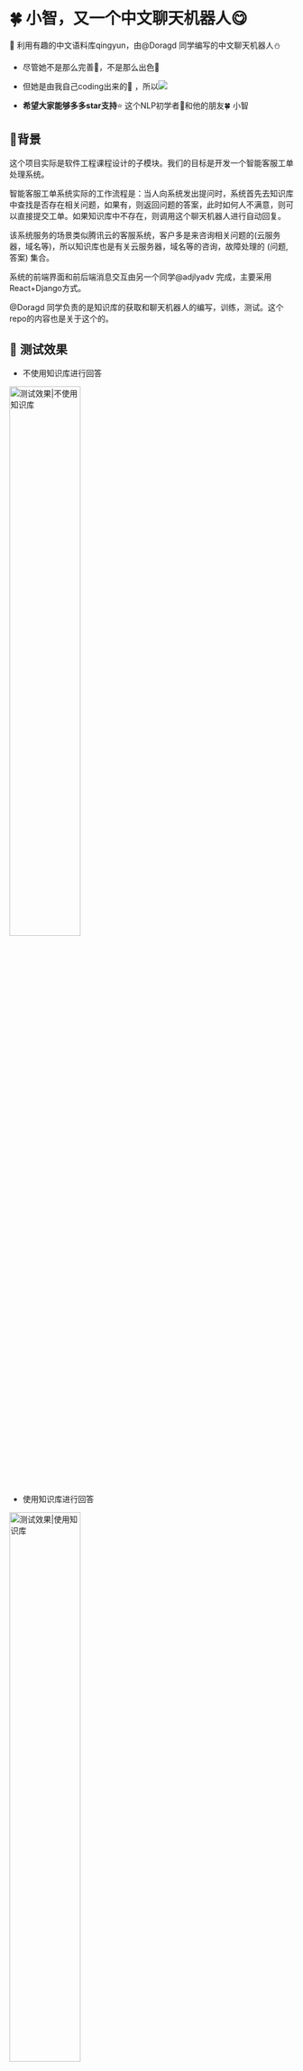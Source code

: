 # 🍀 小智，又一个中文聊天机器人:yum:

💖 利用有趣的中文语料库qingyun，由@Doragd 同学编写的中文聊天机器人:snowman:

* 尽管她不是那么完善:muscle:，不是那么出色:paw_prints:
* 但她是由我自己coding出来的:sparkling_heart: ，所以![](https://img.shields.io/badge/-It%20means%20everything-ff69b4.svg)

* **希望大家能够多多star支持**:star: 这个NLP初学者:runner:和他的朋友🍀 小智 



## :rainbow:背景

这个项目实际是软件工程课程设计的子模块。我们的目标是开发一个智能客服工单处理系统。

智能客服工单系统实际的工作流程是：当人向系统发出提问时，系统首先去知识库中查找是否存在相关问题，如果有，则返回问题的答案，此时如何人不满意，则可以直接提交工单。如果知识库中不存在，则调用这个聊天机器人进行自动回复。

该系统服务的场景类似腾讯云的客服系统，客户多是来咨询相关问题的(云服务器，域名等)，所以知识库也是有关云服务器，域名等的咨询，故障处理的 (问题,答案) 集合。

系统的前端界面和前后端消息交互由另一个同学@adjlyadv 完成，主要采用React+Django方式。

@Doragd 同学负责的是知识库的获取和聊天机器人的编写，训练，测试。这个repo的内容也是关于这个的。



## :star2: 测试效果

* 不使用知识库进行回答
<img src="https://i.loli.net/2019/05/11/5cd69c8de54c1.png" width=50%  title="测试效果|不使用知识库" />

* 使用知识库进行回答
<img src="https://i.loli.net/2019/05/11/5cd69dce836a6.png" width=50%  title="测试效果|使用知识库" />


* 整个系统效果：
  <img src="https://i.loli.net/2019/05/11/5cd69aa2eb38d.png" width=100%  title="聊天界面" />



## :floppy_disk:项目结构

```
│  .gitignore
│  config.py               #模型配置参数
│  corpus.pth              #已经过处理的数据集
│  dataload.py             #dataloader
│  datapreprocess.py       #数据预处理
│  LICENSE
│  main.py               
│  model.py       
│  README.md
│  requirements.txt
│  train_eval.py            #训练和验证,测试
│  
├─checkpoints              
│      chatbot_0509_1437   #已经训练好的模型
│      
├─clean_chat_corpus
│      qingyun.tsv         #语料库
│      
├─QA_data
│      QA.db               #知识库
│      QA_test.py          #使用知识库时调用
│      stop_words.txt      #停用词
│      __init__.py
│      
└─utils
        beamsearch.py      #to do 未完工
        greedysearch.py    #贪婪搜索，用于测试
        __init__.py
```



## :couple:依赖库

![torch](https://img.shields.io/badge/torch-1.0.1-orange.svg)
![torchnet](https://img.shields.io/badge/torchnet-0.0.4-brightgreen.svg)
![fire](https://img.shields.io/badge/fire-0.1.3-red.svg)
![jieba](https://img.shields.io/badge/jieba-0.39-blue.svg)

安装依赖

```shell
$ pip install -r requirements.txt
```



## :sparkling_heart:开始使用

### 数据预处理(可省略)

```shell
$ python datapreprocess.py
```

对语料库进行预处理，产生corpus.pth （**这里已经上传好corpus.pth, 故此步可以省略**）

可修改参数:

```
# datapreprocess.py
corpus_file = 'clean_chat_corpus/qingyun.tsv' #未处理的对话数据集
max_voc_length = 10000 #字典最大长度
min_word_appear = 10 #加入字典的词的词频最小值
max_sentence_length = 50 #最大句子长度
save_path = 'corpus.pth' #已处理的对话数据集保存路径
```

### 使用

* 使用知识库

使用知识库时, 需要传入参数`use_QA_first=True` 此时，对于输入的字符串，首先在知识库中匹配最佳的问题和答案，并返回。找不到时，才调用聊天机器人自动生成回复。

这里的知识库是爬取整理的腾讯云官方文档中的常见问题和答案，100条，仅用于测试！

```shell
$ python main.py chat --use_QA_first=True
```

* 不使用知识库

由于课程设计需要，加入了腾讯云的问题答案对，但对于聊天机器人这个项目来说是无关紧要的，所以一般使用时，`use_QA_first=False`  ，该参数默认为`True`

```shell
$ python main.py chat --use_QA_first=False
```

* 使用默认参数

```shell
$ python main.py chat
```

* 退出聊天：输入`exit`, `quit`, `q`  均可

### 其他可配置参数

在`config.py` 文件中说明

需要传入新的参数时，只需要命令行传入即可，形如

```shell
$ python main.py chat --model_ckpt='checkpoints/chatbot_0509_1437' --use_QA_first=False
```

上面的命令指出了加载已训练模型的路径和是否使用知识库



## :cherry_blossom:技术实现

### 语料库

| 语料名称            | 语料数量 | 语料来源说明       | 语料特点         | 语料样例                                  | 是否已分词 |
| ------------------- | -------- | ------------------ | ---------------- | ----------------------------------------- | ---------- |
| qingyun（青云语料） | 10W      | 某聊天机器人交流群 | 相对不错，生活化 | Q:看来你很爱钱 A:噢是吗？那么你也差不多了 | 否         |

* 来源：<https://github.com/codemayq/chinese_chatbot_corpus>

### Seq2Seq

* Encoder：两层双向GRU
* Decoder：双层单向GRU

### Attention

* Global attention，采用dot计算分数
* Ref. https://arxiv.org/abs/1508.04025



## :construction_worker:模型训练与评估

```shell
$ python train_eval.py train [--options]
```

定量评估部分暂时还没写好，应该采用困惑度来衡量，目前只能生成句子，人为评估质量

```shell
$ python train_eval.py eval [--options]
```



## :sob:跳坑记录与总结

* 最深刻的体会就是“深度学习知识的了解和理解之间差了N个编程实现”。虽然理论大家都很清楚，但是真正到编程实现时，总会出这样，那样的问题：从数据集的处理，到许多公式的编程实现，到参数的调节，GPU配置等等各种问题
* 这次实践的过程实际是跟着PyTorch Tutorial先过了一遍Chatbot部分，跑通以后，再更换语料库，处理语料库，再按照类的风格去重构了代码，然后就是无尽的Debug过程，遇到了很多坑，尤其是把张量移到GPU上遇到各种问题，主要是不清楚to(device)时究竟移动了哪些。
  * 通过测试发现，model.to(device)只会把参数移到GPU，不会把类中定义的成员tensor移过去，所以如果在forward方法中定义了新的张量，要记得移动。
  * 还有就是移动的顺序问题：先把模型移动到GPU，再去定义优化器。以及移动的方法：model=model.to(device)，不要忘记赋值。 
  * 很容易出现GPU显存不足的情况，注意写代码时要考虑内存利用率问题，尽量减少重复tensor。
  * 在一开始更换中文语料库后，训练总是不收敛，最后才发现原来是batch_size设置小了，实际上我感觉batch_size在显存足够时要尽量大，其实之前看到过，只是写代码的时候完全忘记这回事了。说明自己当时看mini-batch时还不够理解，还是要真的写代码才能够深入人心，至少bug深入人心
  * 还有一个问题就是误解了torch.long，以为是高精度浮点，结果是int64型，造成了一个bug，找了好久才发现怎么回事。这告诉我们要认真看文档。
  * 最后的收获就是熟悉了如何实际实现一个模型，这很重要。
* 实际上这个模型的效果不是很好，除开模型本身的问题不谈，我发现分词的质量会严重影响句子的质量，但是分词时我连停用词还没设置，会出现一些奇特的结果
* 还有一个问题是处理变长序列时，损失函数如果用自己定义的，很容易出现不稳定情况，现在还在研究官方API
* 本次实践还发现自己对一些参数理解还不够深，不知道怎么调，还要补理论。
* 对模型的评估这部分还要继续做。

## :pray:致谢

* 官方的Chatbot Tutorial
  * <https://pytorch.org/tutorials/beginner/chatbot_tutorial.html>
* 提供中文语料库
  * <https://github.com/codemayq/chinese_chatbot_corpus> 
* 与官方的Chatbot Tutorial内容一致，但是有详尽的代码注释
  * <http://fancyerii.github.io/2019/02/14/chatbot/>
* 模型的写法和习惯均参考
  * <https://github.com/chenyuntc/pytorch-book>
